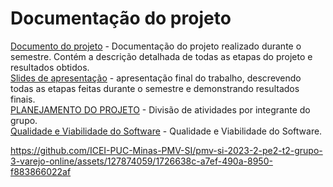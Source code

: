 # Documentação do projeto

[Documento do projeto](https://github.com/ICEI-PUC-Minas-PMV-SI/pmv-si-2023-2-pe2-t2-grupo-3-varejo-online/files/13624555/Documento.do.projeto.pdf)  - Documentação do projeto realizado durante o semestre. Contém a descrição detalhada de todas as etapas do projeto e resultados obtidos. <br> 
[Slides de apresentação](https://github.com/ICEI-PUC-Minas-PMV-SI/pmv-si-2023-2-pe2-t2-grupo-3-varejo-online/files/13624557/PetCare.pptx) - apresentação final do trabalho, descrevendo todas as etapas feitas durante o semestre e demonstrando resultados finais. <br>
[PLANEJAMENTO DO PROJETO](https://github.com/ICEI-PUC-Minas-PMV-SI/pmv-si-2023-2-pe2-t2-grupo-3-varejo-online/files/13624938/PLANEJAMENTO.DO.PROJETO.xlsx) - Divisão de atividades por integrante do grupo. <br>
[Qualidade e Viabilidade do Software](https://github.com/ICEI-PUC-Minas-PMV-SI/pmv-si-2023-2-pe2-t2-grupo-3-varejo-online/files/13624943/Lista.de.Conferencia.-.Qualidade.e.Viabilidade.do.Software.xlsx) - Qualidade e Viabilidade do Software.


https://github.com/ICEI-PUC-Minas-PMV-SI/pmv-si-2023-2-pe2-t2-grupo-3-varejo-online/assets/127874059/1726638c-a7ef-490a-8950-f883866022af

